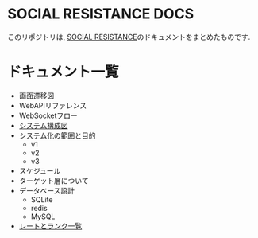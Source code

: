 # SOCIAL RESISTANCE DOCS

このリポジトリは, [SOCIAL RESISTANCE](https://github.com/uyupun/social-resistance)のドキュメントをまとめたものです.

# ドキュメント一覧

- 画面遷移図
- WebAPIリファレンス
- WebSocketフロー
- [システム構成図](architecture.md)
- [システム化の範囲と目的](project_scope.md)
  - v1
  - v2
  - v3
- スケジュール
- ターゲット層について
- データベース設計
  - SQLite
  - redis
  - MySQL
- [レートとランク一覧](rate_and_rank.md)
